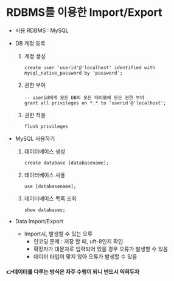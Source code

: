 # RDBMS를 이용한 Import/Export

- 사용 RDBMS : MySQL

- DB 계정 등록

  1. 계정 생성

     ```mysql
     create user 'userid'@'localhost' identified with mysql_native_password by 'password';
     ```

  2. 권한 부여

     ```mysql
     -- userid에게 모든 DB의 모든 테이블에 모든 권한 부여
     grant all privileges on *.* to 'userid'@'localhost';
     ```

  3. 권한 적용

     ```mysql
     flush privileges
     ```

     

- MySQL 사용하기

  1. 데이터베이스 생성

     ```mysql
     create database [databasename];
     ```

  2. 데이터베이스 사용

     ```mysql
     use [databasename];
     ```

  3. 데이터베이스 목록 조회

     ```mysql
     show databases;
     ```

     

- Data Import/Export

  - Import시, 발생할 수 있는 오류
    - 인코딩 문제 : 저장 할 때, uft-8인지 확인
    - 확장자가 대문자로 입력되어 있을 경우 오류가 발생할 수 있음
    - 데이터 타입이 맞지 않아 오류가 발생할 수 있음





#### 👉데이터를 다루는 방식은 자주 수행이 되니 반드시 익혀두자
